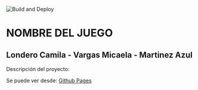 ![Build and Deploy][badge]
# NOMBRE DEL JUEGO
## Londero Camila - Vargas Micaela - Martinez Azul

Descripción del proyecto:

Se puede ver desde: [Github Pages][gh-pages]


[gh-pages]:https://ucc-arquitecturasoftwarei.github.io/primer-parcial-martinez-londero-vargas/
[badge]:https://github.com/UCC-ArquitecturaSoftwareI/primer-parcial-martinez-londero-vargas/workflows/Build%20and%20Deploy/badge.svg